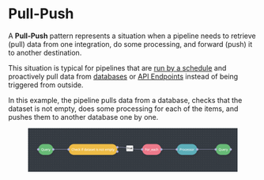 # Pull-Push

A **Pull-Push** pattern represents a situation when a pipeline needs to retrieve (pull) data from one integration, do some processing, and forward (push) it to another destination.

This situation is typical for pipelines that are [run by a schedule](../../pipelines/running-and-scheduling-workflows.md#automatically-by-a-schedule) and proactively pull data from [databases](../../pipelines/tasks-ip/query.md) or [API Endpoints](../../pipelines/tasks-ip/api-call.md) instead of being triggered from outside.

In this example, the pipeline pulls data from a database, checks that the dataset is not empty, does some processing for each of the items, and pushes them to another database one by one.

<figure><img src="../../.gitbook/assets/Screenshot 2024-05-03 at 22.00.01.png" alt=""><figcaption></figcaption></figure>
